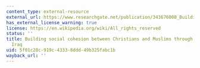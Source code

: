 ```yaml
---
content_type: external-resource
external_url: https://www.researchgate.net/publication/343676008_Building_social_cohesion_between_Christians_and_Muslims_through_soccer_in_post-ISIS_Iraq
has_external_license_warning: true
license: https://en.wikipedia.org/wiki/All_rights_reserved
status: ''
title: Building social cohesion between Christians and Muslims through soccer in Post-ISIS
  Iraq
uid: 5f01c28c-919c-4333-8ddd-49b325fabc1b
wayback_url: ''
---
```

